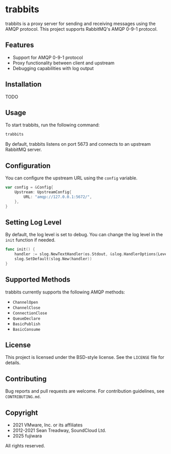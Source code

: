# trabbits

trabbits is a proxy server for sending and receiving messages using the AMQP protocol. This project supports RabbitMQ's AMQP 0-9-1 protocol.

## Features

- Support for AMQP 0-9-1 protocol
- Proxy functionality between client and upstream
- Debugging capabilities with log output

## Installation

TODO

## Usage

To start trabbits, run the following command:

```sh
trabbits
```

By default, trabbits listens on port 5673 and connects to an upstream RabbitMQ server.

## Configuration

You can configure the upstream URL using the `config` variable.

```go
var config = &Config{
    Upstream: UpstreamConfig{
        URL: "amqp://127.0.0.1:5672/",
    },
}
```

## Setting Log Level

By default, the log level is set to debug. You can change the log level in the `init` function if needed.

```go
func init() {
    handler := slog.NewTextHandler(os.Stdout, &slog.HandlerOptions{Level: slog.LevelDebug})
    slog.SetDefault(slog.New(handler))
}
```

## Supported Methods

trabbits currently supports the following AMQP methods:

- `ChannelOpen`
- `ChannelClose`
- `ConnectionClose`
- `QueueDeclare`
- `BasicPublish`
- `BasicConsume`

## License

This project is licensed under the BSD-style license. See the `LICENSE` file for details.

## Contributing

Bug reports and pull requests are welcome. For contribution guidelines, see `CONTRIBUTING.md`.

## Copyright

- 2021 VMware, Inc. or its affiliates
- 2012-2021 Sean Treadway, SoundCloud Ltd.
- 2025 fujiwara

All rights reserved.
